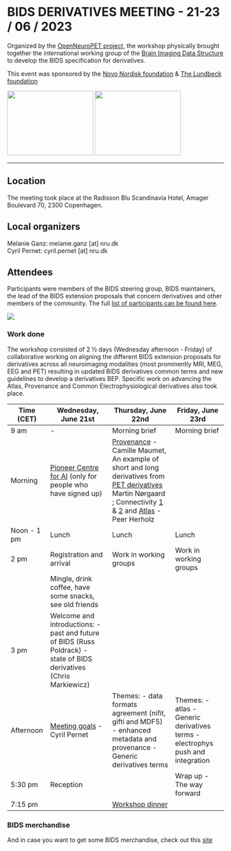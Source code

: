 # BIDS DERIVATIVES MEETING - 21-23 / 06 / 2023

Organized by the [OpenNeuroPET project](https://openneuropet.github.io/), the workshop physically brought together the international working group of the [Brain Imaging Data Structure](www.bids-standard.org) to develop the BIDS specification for derivatives.

This event was sponsored by the [Novo Nordisk foundation](https://novonordiskfonden.dk/en/) & [The Lundbeck foundation](https://lundbeckfonden.com/en)

<img src="https://github.com/openneuropet/outreach/blob/main/Templates/Images/logo-Novo-Nordisk-Fonden.png" width="200" height="150"> <img src="https://github.com/openneuropet/outreach/blob/main/Templates/Images/Lundbeck.png" width="200" height="150">

----------------------------------------------------------------------------------------------------    
## Location

The meeting took place at the Radisson Blu Scandinavia Hotel, Amager Boulevard 70, 2300 Copenhagen.

## Local organizers

Melanie Ganz: melanie.ganz [at] nru.dk  
Cyril Pernet: cyril.pernet [at] nru.dk  

## Attendees

Participants were members of the BIDS steering group, BIDS maintainers, the lead of the BIDS extension proposals that concern derivatives and other members of the community. The full [list of participants can be found here](https://github.com/openneuropet/outreach/blob/main/BIDS_derivatives2023/attendees.md).

<img src="https://github.com/openneuropet/outreach/blob/main/Templates/Images/BIDS_derivatives_group_pic.jpg">

### Work done

The workshop consisted of 2 ½ days (Wednesday afternoon - Friday) of collaborative working on aligning the different BIDS extension proposals for derivatives across all neuroimaging modalities (most prominently MRI, MEG, EEG and PET) resulting in updated BIDS derivatives common terms and new guidelines to develop a derivatives BEP. Specific work on advancing the Atlas, Provenance and Common Electrophysiological derivatives also took place.

| Time (CET) | Wednesday, June 21st | Thursday, June 22nd | Friday, June 23rd |
|---|---|---|---|
| 9 am | -  | Morning brief | Morning brief |
| Morning | [Pioneer Centre for AI](https://www.aicentre.dk/) (only for people who have signed up) | [Provenance](https://bids-specification--487.org.readthedocs.build/en/487/03-modality-agnostic-files.html#provenance-of-bids-datasets-files-and-derivatives) - Camille Maumet, An example of short and long derivatives from [PET derivatives](https://docs.google.com/document/d/1yzsd1J9GT-aA0DWhdlgNr5LCu6_gvbjLyfvYq2FuxlY/edit?usp=sharing)  Martin Nørgaard ; Connectivity [1](https://docs.google.com/document/d/1ugBdUF6dhElXdj3u9vw0iWjE6f_Bibsro3ah7sRV0GA/edit?usp=sharing) & [2](https://docs.google.com/document/d/1GTWsj0MFQedXjOaNk6H0or6IDVFyMAysrJ9I4Zmpz2E/edit?usp=sharing) and [Atlas](https://docs.google.com/document/d/1RxW4cARr3-EiBEcXjLpSIVidvnUSHE7yJCUY91i5TfM/edit?usp=sharing) - Peer Herholz|
| Noon - 1 pm | Lunch | Lunch | Lunch |
| 2 pm | Registration and arrival| Work in working groups |  Work in working groups |
|  | Mingle, drink coffee, have some snacks, see old friends  |  | | 
| 3 pm | Welcome and introductions: - past and future of BIDS (Russ Poldrack) - state of BIDS derivatives (Chris Markiewicz) |  |  |
| Afternoon | [Meeting goals](https://docs.google.com/presentation/d/1hweQZQh5RLPg6AW-s8qi1DoZCxzAs9ly/edit?usp=sharing&ouid=105032844288633808506&rtpof=true&sd=true) - Cyril Pernet | Themes: - data formats agreement (nifit, gifti and MDF5) - enhanced metadata and provenance - Generic derivatives terms | Themes: - atlas - Generic derivatives terms - electrophys push and integration |
| 5:30 pm | Reception |  | Wrap up - The way forward| 
| 7:15 pm |  | [Workshop dinner](https://www.madklubben.dk/restauranter/koebenhavn/mammas/regnbuepladsen) |  |

### BIDS merchandise
And in case you want to get some BIDS merchandise, check out this [site](https://www.teepublic.com/user/bids?utm_campaign=bids-merch&utm_medium=social&utm_source=designer)




    
